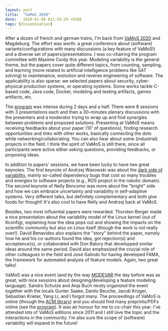 ```yaml
---
layout: post
title:  "VaMoS 2020"
date:   2020-01-08 011:54:29 +0200
tags: [dissemination] 
---
```


After a dozen of french and german trains, I'm back from [VaMoS 2020](https://vamos2020.dbse.iti.cs.ovgu.de/) and Magdeburg. The effort was worth: a great conference about (software) variants/configurations with many discussions (a key feature of VaMoS!) and a diverse set of papers/presentations. I was co-chairing the program committee with Maxime Cordy this year.
Modeling variability is the general theme, but the papers cover quite different topics, from counting, sampling, and learning (more related to artificial intelligence problems like SAT solving) to maintenance, evolution and reverse engineering of software. The applicability is also sparse: we selected papers about security, cyber-physical production systems, or operating systems. Some works tackle C-based code, Java code, Docker, modeling and testing artifacts, games artifacts, etc.

The [program](https://vamos2020.dbse.iti.cs.ovgu.de/program.html) was intense during 2 days and a half. There were 8 sessions with 3 presentations each and then a 30-minutes plenary discussions with the presenters and a moderator trying to wrap up and find synergies between problems and proposed solutions. Presenting at VaMoS means receiving feedbacks about your paper (10' of questions), finding research opportunities and links with other works, basically connecting the dots while networking/collaborating. You can also hear about some (industrial) projects in the field. I think the spirit of VaMoS is still there, since all participants were active either asking questions, providing feedbacks, or proposing ideas.

In addition to papers' sessions, we have been lucky to have two great keynotes. The first keynote of Andrzej Wasowski was about the [dark side of variability](https://www.slideshare.net/AndrzejWasowski/maindependency-bugs-the-dark-side-of-variability-reuse-and-modularity), mainly so-called dependency bugs that cost so many troubles and energies to software projects (e.g., ROS project in the robotic domain). The second keynote of Nelly Bencomo was more about the "bright" side and how we can embrace uncertainty and variability in self-adaptive systems. Very different talks, but definitely complementary and both give foods for thought! It's also cool to have Nelly and Andrzej back at VaMoS.

Besides, two most influential papers were rewarded. Thorsten Berger made a nice presentation about the variability model of the Linux kernel (out of Kconfig), explaining how the idea pops out and showing the impacts on the scientific community but also on Linux itself (though the work is not really over!). David Benavides also explains the "story" behind the paper, namely how he and his co-authors found the idea, got rejection(s) and acceptance(s), or collaborated with Don Batory that developped similar ideas around the same period. David also emphasized the crucial role of other colleagues in the field and José Galindo for having developed FAMA, the framework for automated analysis of feature models. Again, two great talks!

VaMoS was a nice event (and by the way [MODEVAR](https://modevar.github.io/) the day before was as great, with nice sessions about designing/developing a feature modeling language). Sandro Schulze and Anja Buch nicely organized the event together with the locals Gunter Saake, Danilo Beuche, Jacob Krüger, Sebastian Krieter, Yang Li, and I forgot many.
The proceedings of VaMoS is online (through the [ACM library](http://dl.acm.org/citation.cfm?id=3377024)) and you should find many preprints/PDFs online (see the [program](https://vamos2020.dbse.iti.cs.ovgu.de/program.html)). It was an honour for me to co-chair this year. I've attended lots of VaMoS editions since 2011 and I still love the topic and the interactions in the community. I'm also sure the scope of (software) variability will expand in the future!



